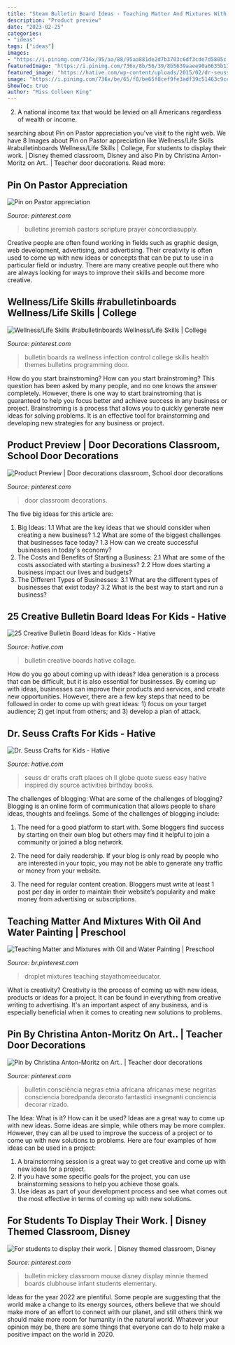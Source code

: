 ```yaml
---
title: "Steam Bulletin Board Ideas - Teaching Matter And Mixtures With Oil And Water Painting"
description: "Product preview"
date: "2023-02-25"
categories:
- "ideas"
tags: ["ideas"]
images:
- "https://i.pinimg.com/736x/95/aa/88/95aa881de2d7b3703c6df3cde7d5805c.jpg"
featuredImage: "https://i.pinimg.com/736x/8b/56/39/8b5639aaee90a6635b13f18ed9dd99c0.jpg"
featured_image: "https://hative.com/wp-content/uploads/2015/02/dr-seuss-crafts/7-dr-seuss-crafts.jpg"
image: "https://i.pinimg.com/736x/be/65/f8/be65f8cef9fe3adf39c51463c9ce4ed6.jpg"
ShowToc: true
author: "Miss Colleen King"
---
```



2. A national income tax that would be levied on all Americans regardless of wealth or income.

	

		
searching about Pin on Pastor appreciation you've visit to the right web. We have 8 Images about Pin on Pastor appreciation like Wellness/Life Skills #rabulletinboards Wellness/Life Skills | College, For students to display their work. | Disney themed classroom, Disney and also Pin by Christina Anton-Moritz on Art.. | Teacher door decorations. Read more:
		
    
## Pin On Pastor Appreciation

<img loading=lazy src="https://i.pinimg.com/736x/b0/53/79/b0537976ff2313ca4ff26bafca47c00d.jpg" onerror="this.onerror=null;this.src='https://tse4.mm.bing.net/th?id=OIP._OFEkzWDj2fm3QsNg7DOnwHaLc&amp;pid=15.1';" alt="Pin on Pastor appreciation">

_Source: pinterest.com_

>bulletins jeremiah pastors scripture prayer concordiasupply. 

	

Creative people are often found working in fields such as graphic design, web development, advertising, and advertising. Their creativity is often used to come up with new ideas or concepts that can be put to use in a particular field or industry. There are many creative people out there who are always looking for ways to improve their skills and become more creative.

    
## Wellness/Life Skills #rabulletinboards Wellness/Life Skills | College

<img loading=lazy src="https://i.pinimg.com/736x/cf/72/a4/cf72a404eb9d5a35c786d270080d6b5e.jpg" onerror="this.onerror=null;this.src='https://tse2.mm.bing.net/th?id=OIP.MXjZoG0qPI2VeZLr3m3wSgHaNK&amp;pid=15.1';" alt="Wellness/Life Skills #rabulletinboards Wellness/Life Skills | College">

_Source: pinterest.com_

>bulletin boards ra wellness infection control college skills health themes bulletins programming door. 

	

How do you start brainstroming?
How can you start brainstroming? This question has been asked by many people, and no one knows the answer completely. However, there is one way to start brainstroming that is guaranteed to help you focus better and achieve success in any business or project. Brainstroming is a process that allows you to quickly generate new ideas for solving problems. It is an effective tool for brainstorming and developing new strategies for any business or project.

    
## Product Preview | Door Decorations Classroom, School Door Decorations

<img loading=lazy src="https://i.pinimg.com/736x/95/aa/88/95aa881de2d7b3703c6df3cde7d5805c.jpg" onerror="this.onerror=null;this.src='https://tse3.mm.bing.net/th?id=OIP.bz-SARMQ_57Mv7ZmO6g4FAHaJ3&amp;pid=15.1';" alt="Product Preview | Door decorations classroom, School door decorations">

_Source: pinterest.com_

>door classroom decorations. 

	

The five big ideas for this article are:
1. Big Ideas: 
1.1 What are the key ideas that we should consider when creating a new business? 
1.2 What are some of the biggest challenges that businesses face today? 
1.3 How can we create successful businesses in today's economy? 
2. The Costs and Benefits of Starting a Business: 
2.1 What are some of the costs associated with starting a business? 
2.2 How does starting a business impact our lives and budgets? 
3. The Different Types of Businesses: 
3.1 What are the different types of businesses that exist today? 
3.2 What is the best way to start and run a business?

    
## 25 Creative Bulletin Board Ideas For Kids - Hative

<img loading=lazy src="https://hative.com/wp-content/uploads/2014/06/bulletin-board-ideas-collage.jpg" onerror="this.onerror=null;this.src='https://tse4.mm.bing.net/th?id=OIP.ye0d3kTLx052ofL8Z0Hz1AHaGL&amp;pid=15.1';" alt="25 Creative Bulletin Board Ideas for Kids - Hative">

_Source: hative.com_

>bulletin creative boards hative collage. 

	

How do you go about coming up with ideas?
Idea generation is a process that can be difficult, but it is also essential for businesses. By coming up with ideas, businesses can improve their products and services, and create new opportunities. However, there are a few key steps that need to be followed in order to come up with great ideas: 1) focus on your target audience; 2) get input from others; and 3) develop a plan of attack.

    
## Dr. Seuss Crafts For Kids - Hative

<img loading=lazy src="https://hative.com/wp-content/uploads/2015/02/dr-seuss-crafts/7-dr-seuss-crafts.jpg" onerror="this.onerror=null;this.src='https://tse1.mm.bing.net/th?id=OIP.0nYHPeJhgy9OERJ3ovanRAHaLH&amp;pid=15.1';" alt="Dr. Seuss Crafts for Kids - Hative">

_Source: hative.com_

>seuss dr crafts craft places oh ll globe quote suess easy hative inspired diy source activities birthday books. 

	

The challenges of blogging: What are some of the challenges of blogging?
Blogging is an online form of communication that allows people to share ideas, thoughts and feelings. Some of the challenges of blogging include:
1. The need for a good platform to start with. Some bloggers find success by starting on their own blog but others may find it helpful to join a community or joined a blog network.

2. The need for daily readership. If your blog is only read by people who are interested in your topic, you may not be able to generate any traffic or money from your website.

3. The need for regular content creation. Bloggers must write at least 1 post per day in order to maintain their website’s popularity and make money from advertising or subscriptions.

    
## Teaching Matter And Mixtures With Oil And Water Painting | Preschool

<img loading=lazy src="https://i.pinimg.com/736x/8b/56/39/8b5639aaee90a6635b13f18ed9dd99c0.jpg" onerror="this.onerror=null;this.src='https://tse1.mm.bing.net/th?id=OIP.zTQa9-P-CAL1ZVykP-pGqAHaLf&amp;pid=15.1';" alt="Teaching Matter and Mixtures with Oil and Water Painting | Preschool">

_Source: br.pinterest.com_

>droplet mixtures teaching stayathomeeducator. 

	

What is creativity?
Creativity is the process of coming up with new ideas, products or ideas for a project. It can be found in everything from creative writing to advertising. It's an important aspect of any business, and is especially beneficial when it comes to creating new solutions to problems.

    
## Pin By Christina Anton-Moritz On Art.. | Teacher Door Decorations

<img loading=lazy src="https://i.pinimg.com/736x/8c/ed/c8/8cedc8e83da7431a4634798d98a76861.jpg" onerror="this.onerror=null;this.src='https://tse1.mm.bing.net/th?id=OIP.vX8FCGoa_Wm1E_s_IZ9mqAHaJ4&amp;pid=15.1';" alt="Pin by Christina Anton-Moritz on Art.. | Teacher door decorations">

_Source: pinterest.com_

>bulletin consciência negras etnia africana africanas mese negritas consciencia boredpanda decorato fantastici insegnanti conciencia decorar rizado. 

	

The Idea: What is it? How can it be used?
Ideas are a great way to come up with new ideas. Some ideas are simple, while others may be more complex. However, they can all be used to improve the success of a project or to come up with new solutions to problems. Here are four examples of how ideas can be used in a project: 
1. A brainstorming session is a great way to get creative and come up with new ideas for a project.
2. If you have some specific goals for the project, you can use brainstorming sessions to help you achieve those goals.
3. Use ideas as part of your development process and see what comes out the most effective in terms of coming up with new solutions.

    
## For Students To Display Their Work. | Disney Themed Classroom, Disney

<img loading=lazy src="https://i.pinimg.com/736x/be/65/f8/be65f8cef9fe3adf39c51463c9ce4ed6.jpg" onerror="this.onerror=null;this.src='https://tse2.mm.bing.net/th?id=OIP.tMej2ZSY6HX4QsehxosGgQHaJ4&amp;pid=15.1';" alt="For students to display their work. | Disney themed classroom, Disney">

_Source: pinterest.com_

>bulletin mickey classroom mouse disney display minnie themed boards clubhouse infant students elementary. 

	

Ideas for the year 2022 are plentiful. Some people are suggesting that the world make a change to its energy sources, others believe that we should make more of an effort to connect with our planet, and still others think we should make more room for humanity in the natural world. Whatever your opinion may be, there are some things that everyone can do to help make a positive impact on the world in 2020.

